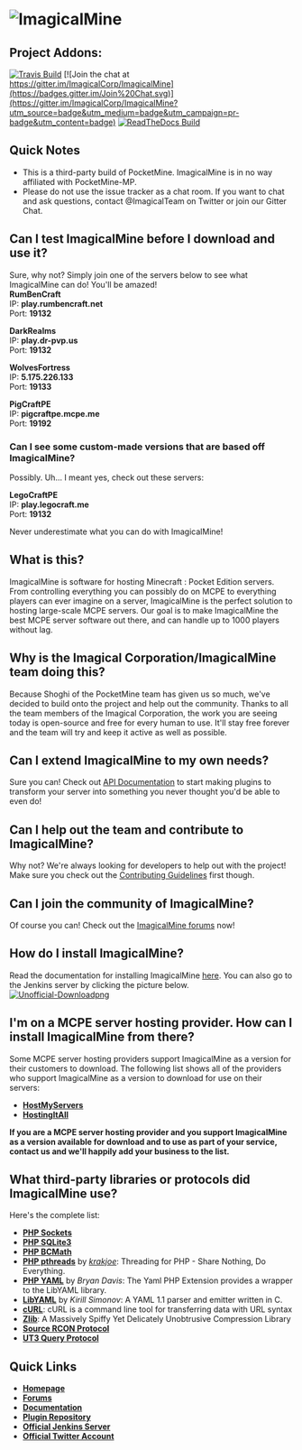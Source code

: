 # ![ImagicalMine](http://i.imgur.com/6Hlm8mn.gif)

## Project Addons:
[![Travis Build](https://travis-ci.org/ImagicalCorp/ImagicalMine.svg)](https://travis-ci.org/ImagicalCorp/ImagicalMine)
[![Join the chat at https://gitter.im/ImagicalCorp/ImagicalMine](https://badges.gitter.im/Join%20Chat.svg)](https://gitter.im/ImagicalCorp/ImagicalMine?utm_source=badge&utm_medium=badge&utm_campaign=pr-badge&utm_content=badge)
[![ReadTheDocs Build](https://img.shields.io/badge/docs-latest-brightgreen.svg?style=flat)](http://imagicalmine.readthedocs.org)

## Quick Notes

- This is a third-party build of PocketMine. ImagicalMine is in no way affiliated with PocketMine-MP.
- Please do not use the issue tracker as a chat room. If you want to chat and ask questions, contact @ImagicalTeam on Twitter or join our Gitter Chat.

## Can I test ImagicalMine before I download and use it?
Sure, why not? Simply join one of the servers below to see what ImagicalMine can do! You'll be amazed!<br>
**RumBenCraft**<br>
IP: **play.rumbencraft.net**    
Port: **19132**

**DarkRealms**<br>
IP: **play.dr-pvp.us**    
Port: **19132**

**WolvesFortress**<br>
IP: **5.175.226.133**    
Port: **19133**

**PigCraftPE**<br>
IP: **pigcraftpe.mcpe.me**    
Port: **19192**

### Can I see some custom-made versions that are based off ImagicalMine?
Possibly. Uh... I meant yes, check out these servers:

**LegoCraftPE**<br>
IP: **play.legocraft.me**<br>
Port: **19132**<br>

Never underestimate what you can do with ImagicalMine!<br>

## What is this?

ImagicalMine is software for hosting Minecraft : Pocket Edition servers. From controlling everything you can possibly do on MCPE to everything players can ever imagine on a server, ImagicalMine is the perfect solution to hosting large-scale MCPE servers. Our goal is to make ImagicalMine the best MCPE server software out there, and can handle up to 1000 players without lag. 

## Why is the Imagical Corporation/ImagicalMine team doing this?

Because Shoghi of the PocketMine team has given us so much, we've decided to build onto the project and help out the community. Thanks to all the team members of the Imagical Corporation, the work you are seeing today is open-source and free for every human to use. It'll stay free forever and the team will try and keep it active as well as possible.

## Can I extend ImagicalMine to my own needs?

Sure you can! Check out [API Documentation](http://imagicalmine.readthedocs.org/en/latest/developers.html) to start making plugins to transform your server into something you never thought you'd be able to even do!

## Can I help out the team and contribute to ImagicalMine?

Why not? We're always looking for developers to help out with the project! Make sure you check out the [Contributing Guidelines](https://github.com/ImagicalCorp/ImagicalMine/blob/master/CONTRIBUTING.md) first though.

## Can I join the community of ImagicalMine?

Of course you can! Check out the [ImagicalMine forums](http://forums.imagicalcorp.ml) now!

## How do I install ImagicalMine?

Read the documentation for installing ImagicalMine [here](http://imagicalmine.readthedocs.org/en/latest/installation.html).
You can also go to the Jenkins server by clicking the picture below.<br>
 <a href="http://jenkins.imagicalcorp.ml:8080/job/ImagicalMine/">![Unofficial-Downloadpng](http://s4.postimg.org/8u7blm3r1/imagical.png)</a>

## I'm on a MCPE server hosting provider. How can I install ImagicalMine from there?

Some MCPE server hosting providers support ImagicalMine as a version for their customers to download. The following list shows all of the providers who support ImagicalMine as a version to download for use on their servers:
* __[HostMyServers](http://hostmyservers.com)__
* __[HostingItAll](http://hostingitall.com)__

**If you are a MCPE server hosting provider and you support ImagicalMine as a version available for download and to use as part of your service, contact us and we'll happily add your business to the list.**

## What third-party libraries or protocols did ImagicalMine use?

Here's the complete list:
* __[PHP Sockets](http://php.net/manual/en/book.sockets.php)__
* __[PHP SQLite3](http://php.net/manual/en/book.sqlite3.php)__
* __[PHP BCMath](http://php.net/manual/en/book.bc.php)__
* __[PHP pthreads](http://pthreads.org/)__ by _[krakjoe](https://github.com/krakjoe)_: Threading for PHP - Share Nothing, Do Everything.
* __[PHP YAML](https://code.google.com/p/php-yaml/)__ by _Bryan Davis_: The Yaml PHP Extension provides a wrapper to the LibYAML library.
* __[LibYAML](http://pyyaml.org/wiki/LibYAML)__ by _Kirill Simonov_: A YAML 1.1 parser and emitter written in C.
* __[cURL](http://curl.haxx.se/)__: cURL is a command line tool for transferring data with URL syntax
* __[Zlib](http://www.zlib.net/)__: A Massively Spiffy Yet Delicately Unobtrusive Compression Library
* __[Source RCON Protocol](https://developer.valvesoftware.com/wiki/Source_RCON_Protocol)__
* __[UT3 Query Protocol](http://wiki.unrealadmin.org/UT3_query_protocol)__

## Quick Links

* __[Homepage](http://imagicalmine.me)__
* __[Forums](http://forums.imagicalmine.me)__
* __[Documentation](http://imagicalmine.readthedocs.org)__
* __[Plugin Repository](http://forums.imagicalmine.me/resources)__
* __[Official Jenkins Server](http://jenkins.imagicalmine.me:8080)__
* __[Official Twitter Account](https://twitter.com/ImagicalCorp)__

